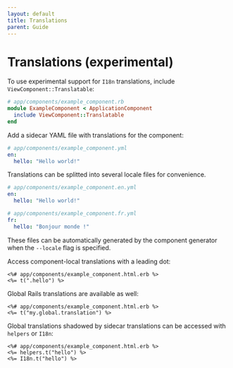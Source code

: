 ```yaml
---
layout: default
title: Translations
parent: Guide
---
```


# Translations (experimental)

To use experimental support for `I18n` translations, include `ViewComponent::Translatable`:

```ruby
# app/components/example_component.rb
module ExampleComponent < ApplicationComponent
  include ViewComponent::Translatable
end
```

Add a sidecar YAML file with translations for the component:

```yml
# app/components/example_component.yml
en:
  hello: "Hello world!"
```

Translations can be splitted into several locale files for convenience.

```yml
# app/components/example_component.en.yml
en:
  hello: "Hello world!"

# app/components/example_component.fr.yml
fr:
  hello: "Bonjour monde !"
```

These files can be automatically generated by the component generator when the `--locale` flag is specified.

Access component-local translations with a leading dot:

```erb
<%# app/components/example_component.html.erb %>
<%= t(".hello") %>
```

Global Rails translations are available as well:

```erb
<%# app/components/example_component.html.erb %>
<%= t("my.global.translation") %>
```

Global translations shadowed by sidecar translations can be accessed with `helpers` or `I18n`:

```erb
<%# app/components/example_component.html.erb %>
<%= helpers.t("hello") %>
<%= I18n.t("hello") %>
```
